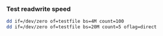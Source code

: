 ### Test readwrite speed
```bash
dd if=/dev/zero of=testfile bs=4M count=100
dd if=/dev/zero of=testfile bs=20M count=5 oflag=direct
```